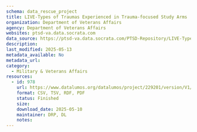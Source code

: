 ```yaml
---
schema: data_rescue_project 
title: LIVE-Types of Traumas Experienced in Trauma-focused Study Arms
organization: Department of Veterans Affairs
agency: Department of Veterans Affairs
websites: ptsd-va.data.socrata.com
data_source: https://ptsd-va.data.socrata.com/PTSD-Repository/LIVE-Types-of-Traumas-Experienced-in-Trauma-focuse/9mu8-ti9p
description: 
last_modified: 2025-05-13
metadata_available: No
metadata_url: 
category:
  - Military & Veterans Affairs 
resources:
  - id: 978
    url: https://www.datalumos.org/datalumos/project/229201/version/V1/view
    format: CSV, TSV, RDF, PDF
    status: Finished
    size: 
    download_date: 2025-05-10
    maintainer: DRP, DL
    notes: 
---
```

